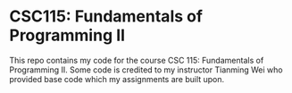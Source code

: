 # CSC115: Fundamentals of Programming II
This repo contains my code for the course CSC 115: Fundamentals of Programming II. Some code is credited to my instructor Tianming Wei who provided base code which my assignments are built upon. 
